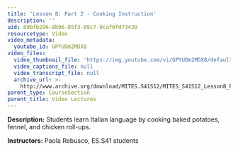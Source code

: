 ```yaml
---
title: 'Lesson 8: Part 2 - Cooking Instruction'
description: ''
uid: 89bfb296-8b96-85f3-89c7-9caf0fd73430
resourcetype: Video
video_metadata:
  youtube_id: GPYUDm2MDX8
video_files:
  video_thumbnail_file: 'https://img.youtube.com/vi/GPYUDm2MDX8/default.jpg'
  video_captions_file: null
  video_transcript_file: null
  archive_url: >-
    http://www.archive.org/download/MITES.S41S12/MITES_S41S12_Lesson8_Part2_300k.mp4
parent_type: CourseSection
parent_title: Video Lectures
---
```


**Description:** Students learn Italian language by cooking baked potatoes, fennel, and chicken roll-ups.

**Instructors:** Paola Rebusco, ES.S41 students
